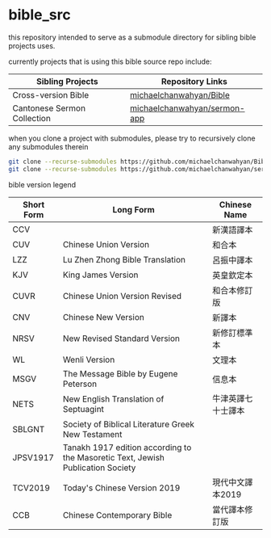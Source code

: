 # bible_src

this repository intended to serve as a submodule directory for sibling bible projects uses.

currently projects that is using this bible source repo include:

| Sibling Projects            | Repository Links                                                                |
| --------------------------- | ------------------------------------------------------------------------------- |
| Cross-version Bible         | [michaelchanwahyan/Bible](https://github.com/michaelchanwahyan/Bible)           |
| Cantonese Sermon Collection | [michaelchanwahyan/sermon-app](https://github.com/michaelchanwahyan/sermon-app) |


when you clone a project with submodules, please try to recursively clone any submodules therein

```bash
git clone --recurse-submodules https://github.com/michaelchanwahyan/Bible.git
git clone --recurse-submodules https://github.com/michaelchanwahyan/sermon-app.git
```


bible version legend

| Short Form       | Long Form                                                  | Chinese Name             |
| ---------------- | ---------------------------------------------------------- | ------------------------ |
| CCV              |                                                            | 新漢語譯本               |
| CUV              | Chinese Union Version                                      | 和合本                   |
| LZZ              | Lu Zhen Zhong Bible Translation                            | 呂振中譯本               |
| KJV              | King James Version                                         | 英皇欽定本               |
| CUVR             | Chinese Union Version Revised                              | 和合本修訂版             |
| CNV              | Chinese New Version                                        | 新譯本                   |
| NRSV             | New Revised Standard Version                               | 新修訂標準本             |
| WL               | Wenli Version                                              | 文理本                   |
| MSGV             | The Message Bible by Eugene Peterson                       | 信息本                   |
| NETS             | New English Translation of Septuagint                      | 牛津英譯七十士譯本       |
| SBLGNT           | Society of Biblical Literature Greek New Testament         |                          |
| JPSV1917         | Tanakh 1917 edition according to the Masoretic Text, Jewish Publication Society |     |
| TCV2019          | Today's Chinese Version 2019                               | 現代中文譯本2019         |
| CCB              | Chinese Contemporary Bible                                 |當代譯本修訂版            |

